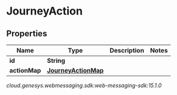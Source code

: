 # JourneyAction


## Properties

| Name | Type | Description | Notes |
| ------------ | ------------- | ------------- | ------------- |
| **id** | **String** |  |  |
| **actionMap** | [**JourneyActionMap**](JourneyActionMap) |  |  |




_cloud.genesys.webmessaging.sdk:web-messaging-sdk:15.1.0_
